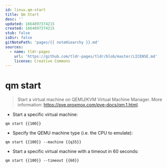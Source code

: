 ```yaml
---
id: linux.qm-start
title: Qm Start
desc: ''
updated: 1664897374215
created: 1664897374215
stub: false
isDir: false
gitNotePath: 'pages/{{ noteHiearchy }}.md'
sources:
  - name: tldr-pages
    url: 'https://github.com/tldr-pages/tldr/blob/master/LICENSE.md'
    license: Creative Commons
---
```

# qm start

> Start a virtual machine on QEMU/KVM Virtual Machine Manager.
> More information: <https://pve.proxmox.com/pve-docs/qm.1.html>.

- Start a specific virtual machine:

`qm start {{100}}`

- Specify the QEMU machine type (i.e. the CPU to emulate):

`qm start {{100}} --machine {{q35}}`

- Start a specific virtual machine with a timeout in 60 seconds:

`qm start {{100}} --timeout {{60}}`

